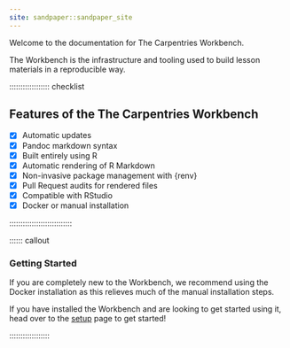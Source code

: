 ```yaml
---
site: sandpaper::sandpaper_site
---
```



Welcome to the documentation for The Carpentries Workbench.

The Workbench is the infrastructure and tooling used to build lesson materials in a reproducible way.



:::::::::::::::::: checklist

## Features of the The Carpentries Workbench

- [x] Automatic updates
- [x] Pandoc markdown syntax
- [x] Built entirely using R
- [x] Automatic rendering of R Markdown
- [x] Non-invasive package management with {renv}
- [x] Pull Request audits for rendered files
- [x] Compatible with RStudio
- [x] Docker or manual installation

::::::::::::::::::::::::::::


:::::: callout

### Getting Started

If you are completely new to the Workbench, we recommend using the Docker installation as this relieves much of the manual installation steps.

If you have installed the Workbench and are looking to get started using it, head over to the [setup](learners/setup.md) page to get started!

::::::::::::::::::
